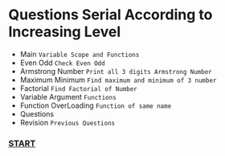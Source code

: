 
# Questions Serial According to Increasing Level

- Main `Variable Scope and Functions`
- Even Odd `Check Even Odd`
- Armstrong Number `Print all 3 digits Armstrong Number`
- Maximum Minimum `Find maximum and minimum of 3 number`
- Factorial `Find Factorial of Number`
- Variable Argument `Functions`
- Function OverLoading `Function of same name`
- Questions 
- Revision `Previous Questions`


### [START](./Main.md)